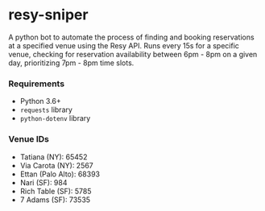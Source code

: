 # resy-sniper

A python bot to automate the process of finding and booking reservations at a specified venue using the Resy API. Runs every 15s for a specific venue, checking for reservation availability between 6pm - 8pm on a given day, prioritizing 7pm - 8pm time slots.

### Requirements

- Python 3.6+
- `requests` library
- `python-dotenv` library

### Venue IDs

- Tatiana (NY): 65452
- Via Carota (NY): 2567
- Ettan (Palo Alto): 68393
- Nari (SF): 984
- Rich Table (SF): 5785
- 7 Adams (SF): 73535
